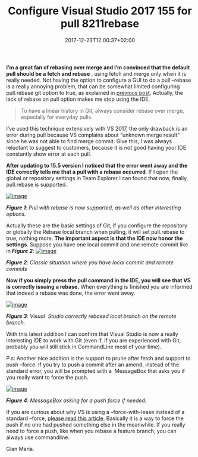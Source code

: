 ﻿---
title: "Configure Visual Studio 2017 155 for pull 8211rebase"
description: ""
date: 2017-12-23T12:00:37+02:00
draft: false
tags: [Git,Visual Studio]
categories: [Git]
---
 **I’m a great fan of rebasing over merge and I’m convinced that the default pull should be a fetch and rebase** , using fetch and merge only when it is really needed. Not having the option to configure a GUI to do a pull –rebase is a really annoying problem, that can be somewhat limited configuring pull.rebase git option to true, as explained in [previous post](http://www.codewrecks.com/blog/index.php/2017/12/19/configure-git-repository-for-automatic-pull-rebase/). Actually, the lack of rebase on pull option makes me stop using the IDE.

> To have a linear history in Git, always consider rebase over merge, especially for everyday pulls.

I’ve used this technique extensively with VS 2017, the only drawback is an error during pull because VS complains about “unknown merge result” since he was not able to find merge commit. Give this, I was always reluctant to suggest to customers, because it is not good having your IDE constantly show error at each pull.

 **After updating to 15.5 version I noticed that the error went away and the IDE correctly tells me that a pull with a rebase occurred**. If I open the global or repository settings in Team Explorer I can found that now, finally, pull.rebase is supported.

[![image](http://www.codewrecks.com/blog/wp-content/uploads/2017/12/image_thumb-14.png "image")](http://www.codewrecks.com/blog/wp-content/uploads/2017/12/image-14.png)

 ***Figure 1***: *Pull with rebase is now supported, as well as other interesting options.*

Actually these are the basic settings of Git, if you configure the repository or globally the Rebase local branch when pulling, it will set pull.rebase to true, nothing more. **The important aspect is that the IDE now honor the settings**. Suppose you have one local commit and one remote commit like in  ***Figure 2***: [![image](http://www.codewrecks.com/blog/wp-content/uploads/2017/12/image_thumb-15.png "image")](http://www.codewrecks.com/blog/wp-content/uploads/2017/12/image-15.png)

 ***Figure 2***: *Classic situation where you have local commit and remote commits*

 **Now if you simply press the pull command in the IDE, you will see that VS is correctly issuing a rebase.** When everything is finished you are informed that indeed a rebase was done, the error went away.

[![image](http://www.codewrecks.com/blog/wp-content/uploads/2017/12/image_thumb-16.png "image")](http://www.codewrecks.com/blog/wp-content/uploads/2017/12/image-16.png)

 ***Figure 3***: *Visual  Studio correctly rebased local branch on the remote branch.*

With this latest addition I can confirm that Visual Studio is now a really interesting IDE to work with Git (even if, if you are experienced with Git, probably you will still stick in CommandLine most of your time).

P.s: Another nice addition is the support to prune after fetch and support to push –force. If you try to push a commit after an amend, instead of the standard error, you will be prompted with a  MessageBox that asks you if you really want to force the push.

[![image](http://www.codewrecks.com/blog/wp-content/uploads/2017/12/image_thumb-17.png "image")](http://www.codewrecks.com/blog/wp-content/uploads/2017/12/image-17.png)

 ***Figure 4***: *MessageBox asking for a push force if needed.*

If you are curious about why VS is using a –force-with-lease instead of a standard –force, [please read this article](https://developer.atlassian.com/blog/2015/04/force-with-lease/). Basically it is a way to force the push if no one had pushed something else in the meanwhile. If you really need to force a push, like when you rebase a feature branch, you can always use commandline.

Gian Maria.
